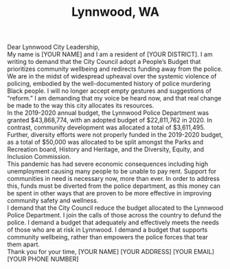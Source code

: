 ---
title: "Lynnwood, WA"
permalink: "/lynnwood"
name: "Letter to Mayor and City Council"
city: "Lynnwood"
state: "WA"
layout: "email"
recipients:
- mayor@LynnwoodWA.gov
- cfrizzell@LynnwoodWA.gov
- ssessions@LynnwoodWA.gov
- jcrosby@LynnwoodWA.gov
- icotton@LynnwoodWA.gov
- ghurst@LynnwoodWA.gov
- rross@LynnwoodWA.gov
- jsmith@LynnwoodWA.gov
body: |-
  Dear Lynnwood City Leadership,

  My name is [YOUR NAME] and I am a resident of [YOUR DISTRICT]. I am writing to demand that the City Council adopt a People’s Budget that prioritizes community wellbeing and redirects funding away from the police.

  We are in the midst of widespread upheaval over the systemic violence of policing, embodied by the well-documented history of police murdering Black people. I will no longer accept empty gestures and suggestions of “reform.” I am demanding that my voice be heard now, and that real change be made to the way this city allocates its resources.

  In the 2019-2020 annual budget, the Lynnwood Police Department was granted $43,868,774, with an adopted budget of $22,811,762 in 2020. In contrast, community development was allocated a total of $3,611,495. Further, diversity efforts were not properly funded in the 2019-2020 budget, as a total of $50,000 was allocated to be split amongst the Parks and Recreation board, History and Heritage, and the Diversity, Equity, and Inclusion Commission.

  This pandemic has had severe economic consequences including high unemployment causing many people to be unable to pay rent. Support for communities in need is necessary now, more than ever. In order to address this, funds must be diverted from the police department, as this money can be spent in other ways that are proven to be more effective in improving community safety and wellness.

  I demand that the City Council reduce the budget allocated to the Lynnwood Police Department. I join the calls of those across the country to defund the police. I demand a budget that adequately and effectively meets the needs of those who are at risk in Lynnwood. I demand a budget that supports community wellbeing, rather than empowers the police forces that tear them apart.

  Thank you for your time,
  [YOUR NAME]
  [YOUR ADDRESS]
  [YOUR EMAIL]
  [YOUR PHONE NUMBER]
---